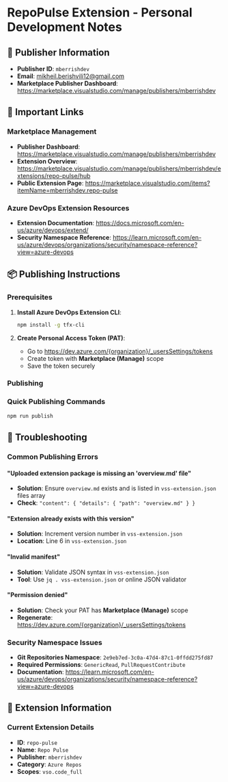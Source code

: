 # RepoPulse Extension - Personal Development Notes

## 👤 Publisher Information

- **Publisher ID**: `mberrishdev`
- **Email**: mikheil.berishvili12@gmail.com
- **Marketplace Publisher Dashboard**: https://marketplace.visualstudio.com/manage/publishers/mberrishdev

## 🔗 Important Links

### Marketplace Management
- **Publisher Dashboard**: https://marketplace.visualstudio.com/manage/publishers/mberrishdev
- **Extension Overview**: https://marketplace.visualstudio.com/manage/publishers/mberrishdev/extensions/repo-pulse/hub
- **Public Extension Page**: https://marketplace.visualstudio.com/items?itemName=mberrishdev.repo-pulse

### Azure DevOps Extension Resources
- **Extension Documentation**: https://docs.microsoft.com/en-us/azure/devops/extend/
- **Security Namespace Reference**: https://learn.microsoft.com/en-us/azure/devops/organizations/security/namespace-reference?view=azure-devops

## 📦 Publishing Instructions

### Prerequisites
1. **Install Azure DevOps Extension CLI**:
   ```bash
   npm install -g tfx-cli
   ```

2. **Create Personal Access Token (PAT)**:
   - Go to https://dev.azure.com/{organization}/_usersSettings/tokens
   - Create token with **Marketplace (Manage)** scope
   - Save the token securely

### Publishing

### Quick Publishing Commands
```bash
npm run publish
```
## 🚨 Troubleshooting

### Common Publishing Errors

#### "Uploaded extension package is missing an 'overview.md' file"
- **Solution**: Ensure `overview.md` exists and is listed in `vss-extension.json` files array
- **Check**: `"content": { "details": { "path": "overview.md" } }`

#### "Extension already exists with this version"
- **Solution**: Increment version number in `vss-extension.json`
- **Location**: Line 6 in `vss-extension.json`

#### "Invalid manifest"
- **Solution**: Validate JSON syntax in `vss-extension.json`
- **Tool**: Use `jq . vss-extension.json` or online JSON validator

#### "Permission denied"
- **Solution**: Check your PAT has **Marketplace (Manage)** scope
- **Regenerate**: https://dev.azure.com/{organization}/_usersSettings/tokens

### Security Namespace Issues
- **Git Repositories Namespace**: `2e9eb7ed-3c0a-47d4-87c1-0ffdd275fd87`
- **Required Permissions**: `GenericRead`, `PullRequestContribute`
- **Documentation**: https://learn.microsoft.com/en-us/azure/devops/organizations/security/namespace-reference?view=azure-devops

## 📝 Extension Information

### Current Extension Details
- **ID**: `repo-pulse`
- **Name**: `Repo Pulse`
- **Publisher**: `mberrishdev`
- **Category**: `Azure Repos`
- **Scopes**: `vso.code_full`
